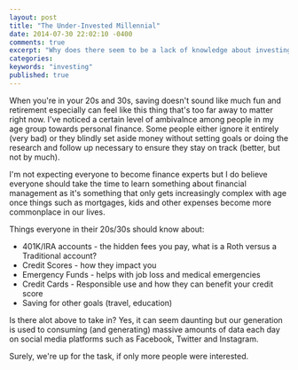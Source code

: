 ```yaml
---
layout: post
title: "The Under-Invested Millennial"
date: 2014-07-30 22:02:10 -0400
comments: true
excerpt: "Why does there seem to be a lack of knowledge about investing among my peers?"
categories:
keywords: "investing"
published: true
---
```


When you're in your 20s and 30s, saving doesn't sound like much fun and retirement especially can feel like this thing that's too far away to matter right now. I've noticed a certain level of ambivalnce among people in my age group towards personal finance. Some people either ignore it entirely (very bad) or they blindly set aside money without setting goals or doing the research and follow up necessary to ensure they stay on track (better, but not by much).

I'm not expecting everyone to become finance experts but I do believe everyone should take the time to learn something about financial management as it's something that only gets increasingly complex with age once things such as mortgages, kids and other expenses become more commonplace in our lives.

Things everyone in their 20s/30s should know about:
<ul>
<li> 401K/IRA accounts - the hidden fees you pay, what is a Roth versus a Traditional account?</li>
<li> Credit Scores - how they impact you</li>
<li> Emergency Funds - helps with job loss and medical emergencies</li>
<li> Credit Cards - Responsible use and how they can benefit your credit score</li>
<li> Saving for other goals (travel, education)</li>
</ul>

Is there alot above to take in? Yes, it can seem daunting but our generation is used to consuming (and generating) massive amounts of data each day on social media platforms such as Facebook, Twitter and Instagram.

Surely, we're up for the task, if only more people were interested.